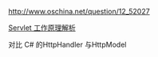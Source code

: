 http://www.oschina.net/question/12_52027

[Servlet 工作原理解析](https://www.ibm.com/developerworks/cn/java/j-lo-servlet/index.html)

对比 C# 的HttpHandler 与HttpModel